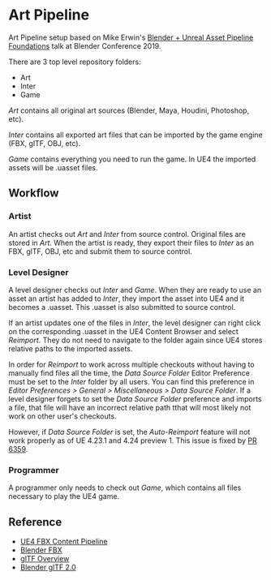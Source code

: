 # Art Pipeline

Art Pipeline setup based on Mike Erwin's
[Blender + Unreal Asset Pipeline Foundations](https://conference.blender.org/2019/presentations/563/)
talk at Blender Conference 2019.

There are 3 top level repository folders:

- Art
- Inter
- Game

*Art* contains all original art sources (Blender, Maya, Houdini, Photoshop, etc).

*Inter* contains all exported art files that can be imported by the game engine (FBX, glTF, OBJ, etc).

*Game* contains everything you need to run the game. In UE4 the imported assets will be .uasset files.


## Workflow

### Artist
An artist checks out *Art* and *Inter* from source control. Original files are stored in *Art*.
When the artist is ready, they export their files to *Inter* as an FBX, glTF, OBJ, etc and submit
them to source control.

### Level Designer
A level designer checks out *Inter* and *Game*. When they are ready to use an asset an artist has
added to *Inter*, they import the asset into UE4 and it becomes a .uasset. This .uasset is also submitted
to source control.

If an artist updates one of the files in *Inter*, the level designer can right click on the corresponding
.uasset in the UE4 Content Browser and select *Reimport*. They do not need to navigate to the folder again
since UE4 stores relative paths to the imported assets.

In order for *Reimport* to work across multiple checkouts without having to manually find files all the time, the *Data Source Folder* Editor Preference must be set to the *Inter* folder by all users. You can find this preference in *Editor Preferences > General > Miscellaneous > Data Source Folder*. If a level designer forgets to set the *Data Source Folder* preference and imports a file, that file will have an incorrect relative path tthat will most likely not work on other user's checkouts.

However, if *Data Source Folder* is set, the *Auto-Reimport* feature will not work properly as of UE 4.23.1 and 4.24 preview 1. This issue is fixed by [PR 6359](https://github.com/EpicGames/UnrealEngine/pull/6359).

### Programmer
A programmer only needs to check out *Game*, which contains all files necessary to play the UE4 game.

## Reference

- [UE4 FBX Content Pipeline](https://docs.unrealengine.com/en-US/Engine/Content/FBX/index.html)
- [Blender FBX](https://docs.blender.org/manual/en/latest/addons/io_scene_fbx.html)
- [glTF Overview](https://www.khronos.org/gltf/)
- [Blender glTF 2.0](https://docs.blender.org/manual/en/latest/addons/io_scene_gltf2.html)
